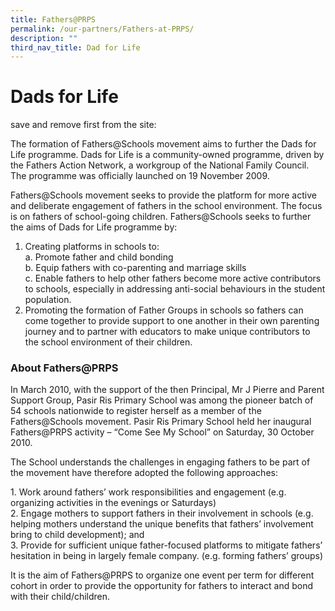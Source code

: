 ```yaml
---
title: Fathers@PRPS
permalink: /our-partners/Fathers-at-PRPS/
description: ""
third_nav_title: Dad for Life
---
```


# **Dads for Life**



save and remove first from the site:

The formation of Fathers@Schools movement aims to further the Dads for Life programme. Dads for Life is a community-owned programme, driven by the Fathers Action Network, a workgroup of the National Family Council. The programme was officially launched on 19 November 2009.

Fathers@Schools movement seeks to provide the platform for more active and deliberate engagement of fathers in the school environment. The focus is on fathers of school-going children. Fathers@Schools seeks to further the aims of Dads for Life programme by:

1.  Creating platforms in schools to:  
    a. Promote father and child bonding  
    b. Equip fathers with co-parenting and marriage skills  
    c. Enable fathers to help other fathers become more active contributors to schools, especially in addressing anti-social behaviours in the student population.
2.  Promoting the formation of Father Groups in schools so fathers can come together to provide support to one another in their own parenting journey and to partner with educators to make unique contributors to the school environment of their children.

### About Fathers@PRPS

In March 2010, with the support of the then Principal, Mr J Pierre and Parent Support Group, Pasir Ris Primary School was among the pioneer batch of 54 schools nationwide to register herself as a member of the Fathers@Schools movement. Pasir Ris Primary School held her inaugural Fathers@PRPS activity – “Come See My School” on Saturday, 30 October 2010.

The School understands the challenges in engaging fathers to be part of the movement have therefore adopted the following approaches:

1\.  Work around fathers’ work responsibilities and engagement (e.g. organizing activities in the evenings or Saturdays)    
2\.  Engage mothers to support fathers in their involvement in schools (e.g. helping mothers understand the unique benefits that fathers’ involvement bring to child development); and    
3\.  Provide for sufficient unique father-focused platforms to mitigate fathers’ hesitation in being in largely female company. (e.g. forming fathers’ groups)

It is the aim of Fathers@PRPS to organize one event per term for different cohort in order to provide the opportunity for fathers to interact and bond with their child/children.